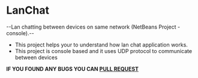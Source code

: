 # LanChat

--Lan chatting between devices on same network (NetBeans Project - console).--

* This project helps your to understand how lan chat application works.
* This project is console based and it uses UDP protocol to communicate between devices

**IF YOU FOUND ANY BUGS YOU CAN [PULL REQUEST](https://github.com/0xpulsar/LanChat/pulls)**
